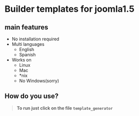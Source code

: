 Builder templates for joomla1.5
==========================================================================================

main features
-------------------------------
 - No installation required
 - Multi languages
   - English
   - Spanish
 - Works on
   - Linux
   - Mac
   - *nix
   - No Windows(sorry)

How do you use?
-----------------------------
>**To run just click on the file `template_generator`**
